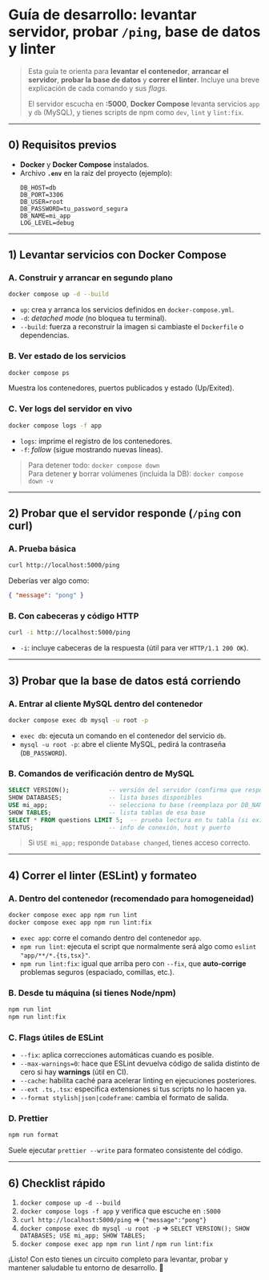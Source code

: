 # Guía de desarrollo: levantar servidor, probar `/ping`, base de datos y linter

> Esta guía te orienta para **levantar el contenedor**, **arrancar el servidor**, **probar la base de datos** y **correr el linter**. Incluye una breve explicación de cada comando y sus _flags_.
>
> El servidor escucha en **:5000**, **Docker Compose** levanta servicios `app` y `db` (MySQL), y tienes scripts de npm como `dev`, `lint` y `lint:fix`.

---

## 0) Requisitos previos

- **Docker** y **Docker Compose** instalados.
- Archivo **`.env`** en la raíz del proyecto (ejemplo):
    ```dotenv
    DB_HOST=db
    DB_PORT=3306
    DB_USER=root
    DB_PASSWORD=tu_password_segura
    DB_NAME=mi_app
    LOG_LEVEL=debug
    ```

---

## 1) Levantar servicios con Docker Compose

### A. Construir y arrancar en segundo plano

```bash
docker compose up -d --build
```

- `up`: crea y arranca los servicios definidos en `docker-compose.yml`.
- `-d`: _detached mode_ (no bloquea tu terminal).
- `--build`: fuerza a reconstruir la imagen si cambiaste el `Dockerfile` o dependencias.

### B. Ver estado de los servicios

```bash
docker compose ps
```

Muestra los contenedores, puertos publicados y estado (Up/Exited).

### C. Ver logs del servidor en vivo

```bash
docker compose logs -f app
```

- `logs`: imprime el registro de los contenedores.
- `-f`: _follow_ (sigue mostrando nuevas líneas).

> Para detener todo: `docker compose down`  
> Para detener **y** borrar volúmenes (incluida la DB): `docker compose down -v`

---

## 2) Probar que el servidor responde (`/ping` con curl)

### A. Prueba básica

```bash
curl http://localhost:5000/ping
```

Deberías ver algo como:

```json
{ "message": "pong" }
```

### B. Con cabeceras y código HTTP

```bash
curl -i http://localhost:5000/ping
```

- `-i`: incluye cabeceras de la respuesta (útil para ver `HTTP/1.1 200 OK`).

---

## 3) Probar que la base de datos está corriendo

### A. Entrar al cliente MySQL dentro del contenedor

```bash
docker compose exec db mysql -u root -p
```

- `exec db`: ejecuta un comando en el contenedor del servicio `db`.
- `mysql -u root -p`: abre el cliente MySQL, pedirá la contraseña (`DB_PASSWORD`).

### B. Comandos de verificación dentro de MySQL

```sql
SELECT VERSION();           -- versión del servidor (confirma que responde)
SHOW DATABASES;             -- lista bases disponibles
USE mi_app;                 -- selecciona tu base (reemplaza por DB_NAME real)
SHOW TABLES;                -- lista tablas de esa base
SELECT * FROM questions LIMIT 5;  -- prueba lectura en tu tabla (si existe)
STATUS;                     -- info de conexión, host y puerto
```

> Si `USE mi_app;` responde `Database changed`, tienes acceso correcto.

---

## 4) Correr el linter (ESLint) y formateo

### A. Dentro del contenedor (recomendado para homogeneidad)

```bash
docker compose exec app npm run lint
docker compose exec app npm run lint:fix
```

- `exec app`: corre el comando dentro del contenedor `app`.
- `npm run lint`: ejecuta el script que normalmente será algo como `eslint "app/**/*.{ts,tsx}"`.
- `npm run lint:fix`: igual que arriba pero con `--fix`, que **auto-corrige** problemas seguros (espaciado, comillas, etc.).

### B. Desde tu máquina (si tienes Node/npm)

```bash
npm run lint
npm run lint:fix
```

### C. Flags útiles de ESLint

- `--fix`: aplica correcciones automáticas cuando es posible.
- `--max-warnings=0`: hace que ESLint devuelva código de salida distinto de cero si hay **warnings** (útil en CI).
- `--cache`: habilita caché para acelerar linting en ejecuciones posteriores.
- `--ext .ts,.tsx`: especifica extensiones si tus scripts no lo hacen ya.
- `--format stylish|json|codeframe`: cambia el formato de salida.

### D. Prettier

```bash
npm run format
```

Suele ejecutar `prettier --write` para formateo consistente del código.

---

## 6) Checklist rápido

1. `docker compose up -d --build`
2. `docker compose logs -f app` y verifica que escuche en `:5000`
3. `curl http://localhost:5000/ping` ⇒ `{"message":"pong"}`
4. `docker compose exec db mysql -u root -p` ⇒ `SELECT VERSION(); SHOW DATABASES; USE mi_app; SHOW TABLES;`
5. `docker compose exec app npm run lint` / `npm run lint:fix`

¡Listo! Con esto tienes un circuito completo para levantar, probar y mantener saludable tu entorno de desarrollo. 🚀
